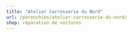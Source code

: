 ```yaml
---
title: "Atelier Carrosserie du Nord"
url: /perenchies/atelier-carrosserie-du-nord/
shop: réparation de voitures
---
```

